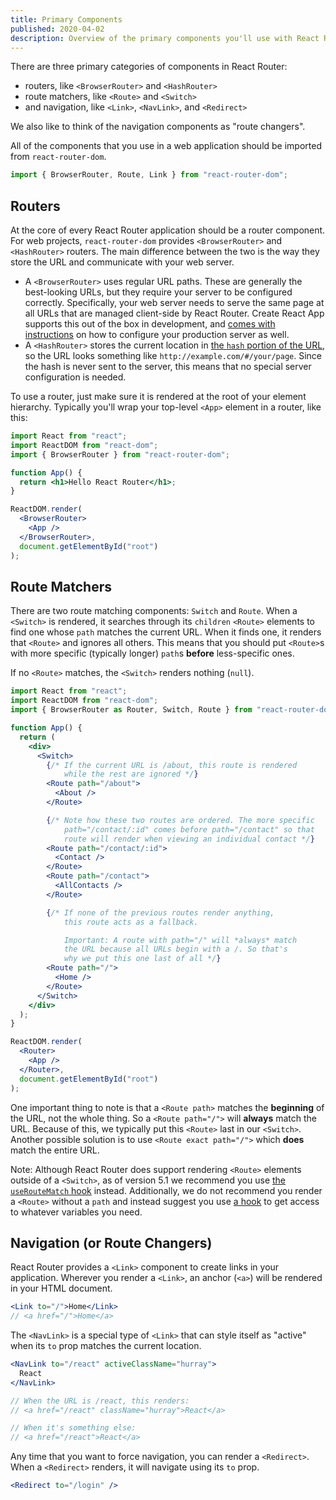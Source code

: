 ```yaml
---
title: Primary Components
published: 2020-04-02
description: Overview of the primary components you'll use with React Router.
---
```


There are three primary categories of components in React Router:

- routers, like `<BrowserRouter>` and `<HashRouter>`
- route matchers, like `<Route>` and `<Switch>`
- and navigation, like `<Link>`, `<NavLink>`, and `<Redirect>`

We also like to think of the navigation components as "route changers".

All of the components that you use in a web application should be imported from `react-router-dom`.

```js
import { BrowserRouter, Route, Link } from "react-router-dom";
```

## Routers

At the core of every React Router application should be a router component. For web projects, `react-router-dom` provides `<BrowserRouter>` and `<HashRouter>` routers. The main difference between the two is the way they store the URL and communicate with your web server.

- A `<BrowserRouter>` uses regular URL paths. These are generally the best-looking URLs, but they require your server to be configured correctly. Specifically, your web server needs to serve the same page at all URLs that are managed client-side by React Router. Create React App supports this out of the box in development, and [comes with instructions](https://create-react-app.dev/docs/deployment#serving-apps-with-client-side-routing) on how to configure your production server as well.
- A `<HashRouter>` stores the current location in [the `hash` portion of the URL](https://developer.mozilla.org/en-US/docs/Web/API/HTMLHyperlinkElementUtils/hash), so the URL looks something like `http://example.com/#/your/page`. Since the hash is never sent to the server, this means that no special server configuration is needed.

To use a router, just make sure it is rendered at the root of your element hierarchy. Typically you'll wrap your top-level `<App>` element in a router, like this:

```jsx
import React from "react";
import ReactDOM from "react-dom";
import { BrowserRouter } from "react-router-dom";

function App() {
  return <h1>Hello React Router</h1>;
}

ReactDOM.render(
  <BrowserRouter>
    <App />
  </BrowserRouter>,
  document.getElementById("root")
);
```

## Route Matchers

There are two route matching components: `Switch` and `Route`. When a `<Switch>` is rendered, it searches through its `children` `<Route>` elements to find one whose `path` matches the current URL. When it finds one, it renders that `<Route>` and ignores all others. This means that you should put `<Route>`s with more specific (typically longer) `path`s **before** less-specific ones.

If no `<Route>` matches, the `<Switch>` renders nothing (`null`).

```jsx
import React from "react";
import ReactDOM from "react-dom";
import { BrowserRouter as Router, Switch, Route } from "react-router-dom";

function App() {
  return (
    <div>
      <Switch>
        {/* If the current URL is /about, this route is rendered
            while the rest are ignored */}
        <Route path="/about">
          <About />
        </Route>

        {/* Note how these two routes are ordered. The more specific
            path="/contact/:id" comes before path="/contact" so that
            route will render when viewing an individual contact */}
        <Route path="/contact/:id">
          <Contact />
        </Route>
        <Route path="/contact">
          <AllContacts />
        </Route>

        {/* If none of the previous routes render anything,
            this route acts as a fallback.

            Important: A route with path="/" will *always* match
            the URL because all URLs begin with a /. So that's
            why we put this one last of all */}
        <Route path="/">
          <Home />
        </Route>
      </Switch>
    </div>
  );
}

ReactDOM.render(
  <Router>
    <App />
  </Router>,
  document.getElementById("root")
);
```

One important thing to note is that a `<Route path>` matches the **beginning** of the URL, not the whole thing. So a `<Route path="/">` will **always** match the URL. Because of this, we typically put this `<Route>` last in our `<Switch>`. Another possible solution is to use `<Route exact path="/">` which **does** match the entire URL.

Note: Although React Router does support rendering `<Route>` elements outside of a `<Switch>`, as of version 5.1 we recommend you use [the `useRouteMatch` hook](#TODO) instead. Additionally, we do not recommend you render a `<Route>` without a `path` and instead suggest you use [a hook](#TODO) to get access to whatever variables you need.

## Navigation (or Route Changers)

React Router provides a `<Link>` component to create links in your application. Wherever you render a `<Link>`, an anchor (`<a>`) will be rendered in your HTML document.

```jsx
<Link to="/">Home</Link>
// <a href="/">Home</a>
```

The `<NavLink>` is a special type of `<Link>` that can style itself as "active" when its `to` prop matches the current location.

```jsx
<NavLink to="/react" activeClassName="hurray">
  React
</NavLink>

// When the URL is /react, this renders:
// <a href="/react" className="hurray">React</a>

// When it's something else:
// <a href="/react">React</a>
```

Any time that you want to force navigation, you can render a `<Redirect>`. When a `<Redirect>` renders, it will navigate using its `to` prop.

```jsx
<Redirect to="/login" />
```
